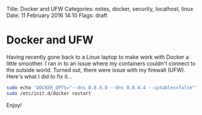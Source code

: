 Title: Docker and UFW
Categories: notes, docker, security, localhost, linux
Date: 11 February 2016 14:10
Flags: draft

# Docker and UFW

Having recently gone back to a Linux laptop to make work with Docker a little smoother. I ran in to an issue where my containers couldn't connect to the outside world. Turned out, there were issue with my firewall (UFW). Here's what I did to fix it...

```bash
sudo echo 'DOCKER_OPTS="--dns 8.8.8.8 --dns 8.8.4.4 --iptables=false"' >> /etc/default/docker
sudo /etc/init.d/docker restart
```

Enjoy!
